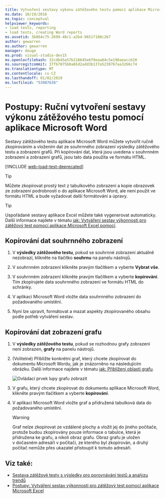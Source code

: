 ```yaml
---
title: Vytvoření sestavy výkonu zátěžového testu pomocí aplikace Microsoft Word
ms.date: 10/19/2016
ms.topic: conceptual
helpviewer_keywords:
- load tests, reporting
- load tests, creating Word reports
ms.assetid: 3b864c75-2699-48c1-a2b4-9651f108c267
author: gewarren
ms.author: gewarren
manager: douge
ms.prod: visual-studio-dev15
ms.openlocfilehash: 32cdb45a57b218645e6f9eaa84c5e198aeacc620
ms.sourcegitcommit: 37fb7075b0a65d2add3b137a5230767aa3266c74
ms.translationtype: MT
ms.contentlocale: cs-CZ
ms.lasthandoff: 01/02/2019
ms.locfileid: "53987638"
---
```

# <a name="how-to-manually-create-a-load-test-performance-report-using-microsoft-word"></a>Postupy: Ruční vytvoření sestavy výkonu zátěžového testu pomocí aplikace Microsoft Word

Sestavy zátěžového testu aplikace Microsoft Word můžete vytvořit ručně zkopírováním a vložením dat ze souhrnného zobrazení výsledky zátěžového testu a zobrazení grafů. Při kopírování dat, která jsou uvedena v souhrnném zobrazení a zobrazení grafů, jsou tato data použita ve formátu HTML.

[!INCLUDE [web-load-test-deprecated](includes/web-load-test-deprecated.md)]

> [!TIP]
> Můžete zkopírovat prostý text z tabulkového zobrazení a kopie obrazovek ze zobrazení podrobností o do aplikace Microsoft Word, ale není použit ve formátu HTML a bude vyžadovat další formátování a úpravy.

> [!TIP]
> Uspořádané sestavy aplikace Excel můžete také vygenerovat automaticky. Další informace najdete v tématu [jak: Vytváření sestav výkonnosti pro zátěžový test pomocí aplikace Microsoft Excel pomocí](../test/how-to-create-load-test-performance-reports-using-microsoft-excel.md).

## <a name="copy-summary-view-data"></a>Kopírování dat souhrnného zobrazení

1.  V **výsledky zátěžového testu**, pokud se souhrnné zobrazení aktuálně nezobrazí, klikněte na tlačítko **souhrnu** na panelu nástrojů.

2.  V souhrnném zobrazení klikněte pravým tlačítkem a vyberte **Vybrat vše**.

3.  V souhrnném zobrazení klikněte pravým tlačítkem a vyberte **kopírování**. Tím zkopírujete data souhrnného zobrazení ve formátu HTML do schránky.

4.  V aplikaci Microsoft Word vložte data souhrnného zobrazení do požadovaného umístění.

5.  Nyní lze upravit, formátovat a mazat aspekty zkopírovaného obsahu podle potřeb vytváření sestav.

## <a name="copy-graph-view-data"></a>Kopírování dat zobrazení grafu

1.  V **výsledky zátěžového testu**, pokud se rozhodnou grafy zobrazení není zobrazen, **grafy** na panelu nástrojů.

2.  (Volitelné) Přibližte konkrétní graf, který chcete zkopírovat do dokumentu Microsoft Wordu, jak je znázorněno na následujícím obrázku. Další informace najdete v tématu [jak: Přiblížení oblasti grafu](../test/how-to-zoom-in-on-a-region-of-the-graph-in-load-test-results.md).

     ![Ovládací prvek lupy grafu zobrazit](../test/media/ltest_zoomcontrol.png)

3.  V grafu, který chcete zkopírovat do dokumentu aplikace Microsoft Word, klikněte pravým tlačítkem a vyberte **kopírování**.

4.  V aplikaci Microsoft Word vložte graf a přidružená tabulková data do požadovaného umístění.

    > [!WARNING]
    > Graf nelze zkopírovat ze vzdálené plochy a vložit jej do jiného počítače, protože budou zkopírovány pouze informace o tabulce, která je přidružena ke grafu, a nikoli obraz grafu. Obraz grafu je uložen v dočasném adresáři v počítači, ze kterého byl zkopírován, a druhý počítač nemůže přes ukazatel přistoupit k tomuto adresáři.

## <a name="see-also"></a>Viz také:

- [Sestava zátěžové testy s výsledky pro porovnávání testů a analýzu trendů](../test/compare-load-test-results.md)
- [Postupy: Vytváření sestav výkonnosti pro zátěžový test pomocí aplikace Microsoft Excel](../test/how-to-create-load-test-performance-reports-using-microsoft-excel.md)